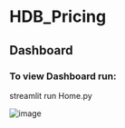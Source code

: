 # HDB_Pricing


## Dashboard
### To view Dashboard run:
streamlit run Home.py

![image](https://github.com/priyabiswas12/HDB_Pricing/assets/65730241/d870b58f-4c51-4189-810f-47b65a62f4ac)


